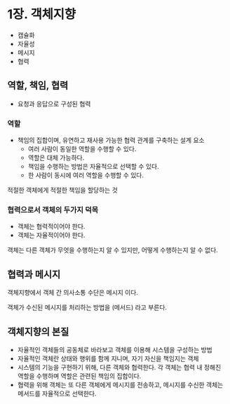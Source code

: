 
# 1장. 객체지향

- 캡슐화
- 자율성
- 메시지
- 협력

## 역할, 책임, 협력

- 요청과 응답으로 구성된 협력

### 역할 
- 책임의 집합이며, 유연하고 재사용 가능한 협력 관계를 구축하는 설계 요소
    - 여러 사람이 동일한 역할을 수행할 수 있다.
    - 역할은 대체 가능하다.
    - 책임을 수행하는 방법은 자율적으로 선택할 수 있다.
    - 한 사람이 동시에 여러 역할을 수행할 수 있다.

적절한 객체에게 적절한 책임을 할당하는 것

### 협력으로서 객체의 두가지 덕목

- 객체는 협력적이어야 한다.
- 객체는 자율적이어야 한다.

객체는 다른 객체가 무엇을 수행하는지 알 수 있지만, 어떻게 수행하는지 알 수 없다.

## 협력과 메시지

객체지향에서 객체 간 의사소통 수단은 메시지 이다.

객체가 수신된 메시지를 처리하는 방법을 (메서드) 라고 부른다.

## 객체지향의 본질

- 자율적인 객체들의 공동체로 바라보고 객체를 이용해 시스템을 구성하는 방법
- 자율적인 객체란 상태와 행위를 함께 지니며, 자기 자신을 책임지는 객체
- 시스템의 기능을 구현하기 위해, 다른 객체와 협력한다.
  각 객체는 협력 내 정해진 역할을 수행하며 역할은 관련된 책임의 집합이다.
- 협력을 위해 객체는 또 다른 객체에게 메시지를 전송하고, 메시지를 수신한 객체는 메서드를 자율적으로 선택한다.